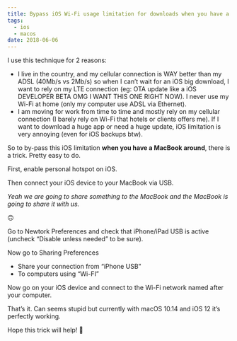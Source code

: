 ```yaml
---
title: Bypass iOS Wi-Fi usage limitation for downloads when you have a MacBook around
tags:
  - ios
  - macos
date: 2018-06-06
---
```


I use this technique for 2 reasons:

- I live in the country, and my cellular connection is WAY better than my ADSL
  (40Mb/s vs 2Mb/s) so when I can’t wait for an iOS big download, I want to rely
  on my LTE connection (eg: OTA update like a iOS DEVELOPER BETA OMG I WANT THIS
  ONE RIGHT NOW). I never use my Wi-Fi at home (only my computer use ADSL via
  Ethernet).
- I am moving for work from time to time and mostly rely on my cellular
  connection (I barely rely on Wi-Fi that hotels or clients offers me). If I
  want to download a huge app or need a huge update, iOS limitation is very
  annoying (even for iOS backups btw).

So to by-pass this iOS limitation **when you have a MacBook around**, there is a
trick. Pretty easy to do.

First, enable personal hotspot on iOS.

Then connect your iOS device to your MacBook via USB.

_Yeah we are going to share something to the MacBook and the MacBook is going to
share it with us._

🙃

Go to Newtork Preferences and check that iPhone/iPad USB is active (uncheck
“Disable unless needed” to be sure).

Now go to Sharing Preferences

- Share your connection from “iPhone USB”
- To computers using “Wi-FI”

Now go on your iOS device and connect to the Wi-Fi network named after your
computer.

That’s it. Can seems stupid but currently with macOS 10.14 and iOS 12 it’s
perfectly working.

Hope this trick will help! 🙂
